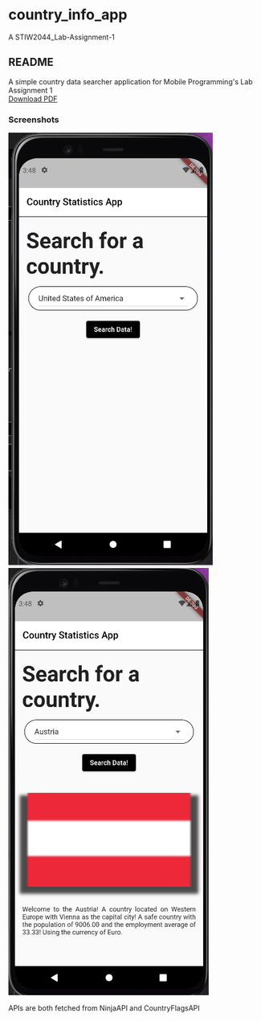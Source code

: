 # country_info_app

A STIW2044_Lab-Assignment-1

## README
A simple country data searcher application for Mobile Programming's Lab Assignment 1 <br>
[Download PDF](https://github.com/Haikal283950/STIW2044_Lab-Assignment-1/blob/master/Lab_assignment_1_A222_Muhammad%20Haikal_283950_Mobile%20Programming.pdf)
### Screenshots
![placeholderText](https://github.com/Haikal283950/STIW2044_Lab-Assignment-1/blob/master/Screenshot1.png)
![placeholderText](https://github.com/Haikal283950/STIW2044_Lab-Assignment-1/blob/master/Screenshot2.png)

APIs are both fetched from NinjaAPI and CountryFlagsAPI
